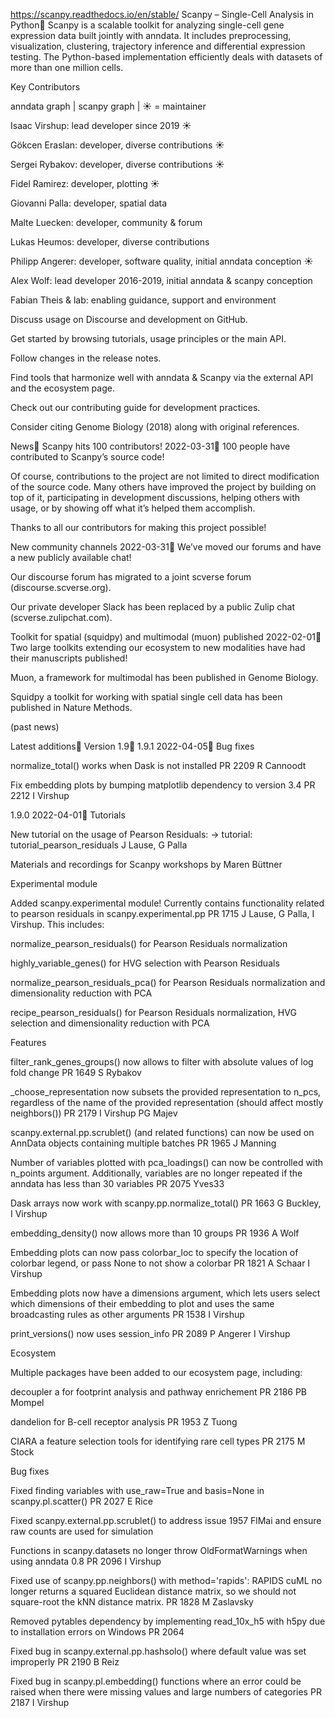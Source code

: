 https://scanpy.readthedocs.io/en/stable/
Scanpy – Single-Cell Analysis in Python
Scanpy is a scalable toolkit for analyzing single-cell gene expression data built jointly with anndata. It includes preprocessing, visualization, clustering, trajectory inference and differential expression testing. The Python-based implementation efficiently deals with datasets of more than one million cells.

Key Contributors

anndata graph | scanpy graph | ☀ = maintainer

Isaac Virshup: lead developer since 2019 ☀

Gökcen Eraslan: developer, diverse contributions ☀

Sergei Rybakov: developer, diverse contributions ☀

Fidel Ramirez: developer, plotting ☀

Giovanni Palla: developer, spatial data

Malte Luecken: developer, community & forum

Lukas Heumos: developer, diverse contributions

Philipp Angerer: developer, software quality, initial anndata conception ☀

Alex Wolf: lead developer 2016-2019, initial anndata & scanpy conception

Fabian Theis & lab: enabling guidance, support and environment

Discuss usage on Discourse and development on GitHub.

Get started by browsing tutorials, usage principles or the main API.

Follow changes in the release notes.

Find tools that harmonize well with anndata & Scanpy via the external API and the ecosystem page.

Check out our contributing guide for development practices.

Consider citing Genome Biology (2018) along with original references.

News
Scanpy hits 100 contributors! 2022-03-31
100 people have contributed to Scanpy’s source code!

Of course, contributions to the project are not limited to direct modification of the source code. Many others have improved the project by building on top of it, participating in development discussions, helping others with usage, or by showing off what it’s helped them accomplish.

Thanks to all our contributors for making this project possible!

New community channels 2022-03-31
We’ve moved our forums and have a new publicly available chat!

Our discourse forum has migrated to a joint scverse forum (discourse.scverse.org).

Our private developer Slack has been replaced by a public Zulip chat (scverse.zulipchat.com).

Toolkit for spatial (squidpy) and multimodal (muon) published 2022-02-01
Two large toolkits extending our ecosystem to new modalities have had their manuscripts published!

Muon, a framework for multimodal has been published in Genome Biology.

Squidpy a toolkit for working with spatial single cell data has been published in Nature Methods.

(past news)

Latest additions
Version 1.9
1.9.1 2022-04-05
Bug fixes

normalize_total() works when Dask is not installed PR 2209 R Cannoodt

Fix embedding plots by bumping matplotlib dependency to version 3.4 PR 2212 I Virshup

1.9.0 2022-04-01
Tutorials

New tutorial on the usage of Pearson Residuals: → tutorial: tutorial_pearson_residuals J Lause, G Palla

Materials and recordings for Scanpy workshops by Maren Büttner

Experimental module

Added scanpy.experimental module! Currently contains functionality related to pearson residuals in scanpy.experimental.pp PR 1715 J Lause, G Palla, I Virshup. This includes:

normalize_pearson_residuals() for Pearson Residuals normalization

highly_variable_genes() for HVG selection with Pearson Residuals

normalize_pearson_residuals_pca() for Pearson Residuals normalization and dimensionality reduction with PCA

recipe_pearson_residuals() for Pearson Residuals normalization, HVG selection and dimensionality reduction with PCA

Features

filter_rank_genes_groups() now allows to filter with absolute values of log fold change PR 1649 S Rybakov

_choose_representation now subsets the provided representation to n_pcs, regardless of the name of the provided representation (should affect mostly neighbors()) PR 2179 I Virshup PG Majev

scanpy.external.pp.scrublet() (and related functions) can now be used on AnnData objects containing multiple batches PR 1965 J Manning

Number of variables plotted with pca_loadings() can now be controlled with n_points argument. Additionally, variables are no longer repeated if the anndata has less than 30 variables PR 2075 Yves33

Dask arrays now work with scanpy.pp.normalize_total() PR 1663 G Buckley, I Virshup

embedding_density() now allows more than 10 groups PR 1936 A Wolf

Embedding plots can now pass colorbar_loc to specify the location of colorbar legend, or pass None to not show a colorbar PR 1821 A Schaar I Virshup

Embedding plots now have a dimensions argument, which lets users select which dimensions of their embedding to plot and uses the same broadcasting rules as other arguments PR 1538 I Virshup

print_versions() now uses session_info PR 2089 P Angerer I Virshup

Ecosystem

Multiple packages have been added to our ecosystem page, including:

decoupler a for footprint analysis and pathway enrichement PR 2186 PB Mompel

dandelion for B-cell receptor analysis PR 1953 Z Tuong

CIARA a feature selection tools for identifying rare cell types PR 2175 M Stock

Bug fixes

Fixed finding variables with use_raw=True and basis=None in scanpy.pl.scatter() PR 2027 E Rice

Fixed scanpy.external.pp.scrublet() to address issue 1957 FlMai and ensure raw counts are used for simulation

Functions in scanpy.datasets no longer throw OldFormatWarnings when using anndata 0.8 PR 2096 I Virshup

Fixed use of scanpy.pp.neighbors() with method='rapids': RAPIDS cuML no longer returns a squared Euclidean distance matrix, so we should not square-root the kNN distance matrix. PR 1828 M Zaslavsky

Removed pytables dependency by implementing read_10x_h5 with h5py due to installation errors on Windows PR 2064

Fixed bug in scanpy.external.pp.hashsolo() where default value was set improperly PR 2190 B Reiz

Fixed bug in scanpy.pl.embedding() functions where an error could be raised when there were missing values and large numbers of categories PR 2187 I Virshup

